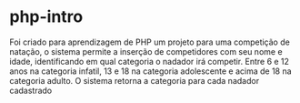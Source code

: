 # php-intro
 Foi criado para aprendizagem de PHP um projeto para uma competição de natação, o sistema permite a inserção de competidores com seu nome e idade, identificando em qual categoria o nadador irá competir. Entre 6 e 12 anos na categoria infatil, 13 e 18 na categoria adolescente  e acima de 18 na categoria adulto. O sistema retorna a categoria para cada nadador cadastrado

